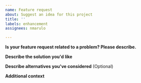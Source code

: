 ```yaml
---
name: Feature request
about: Suggest an idea for this project
title: ''
labels: enhancement
assignees: nmarulo

---
```


**Is your feature request related to a problem? Please describe.**
<!--A clear and concise description of what the problem is. Ex. I'm always frustrated when [...]-->

**Describe the solution you'd like**
<!--A clear and concise description of what you want to happen. -->

**Describe alternatives you've considered** (Optional)
<!--A clear and concise description of any alternative solutions or features you've considered.-->

**Additional context**
<!--Add any other context or screenshots about the feature request here.-->

